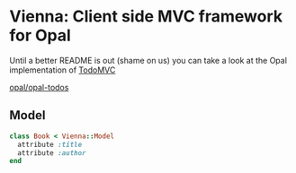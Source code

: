 # Vienna: Client side MVC framework for Opal

Until a better README is out (shame on us) you can take a look at the Opal implementation of [TodoMVC](http://todomvc.com)

[opal/opal-todos](https://github.com/opal/opal-todos)

## Model

```ruby
class Book < Vienna::Model
  attribute :title
  attribute :author
end
```
